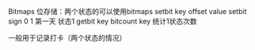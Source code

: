 Bitmaps
    位存储：两个状态的可以使用bitmaps
    setbit key offset value
        setbit sign 0 1 
            第一天 状态1 
    getbit key
    bitcount key 统计1状态次数

一般用于记录打卡（两个状态的情况）